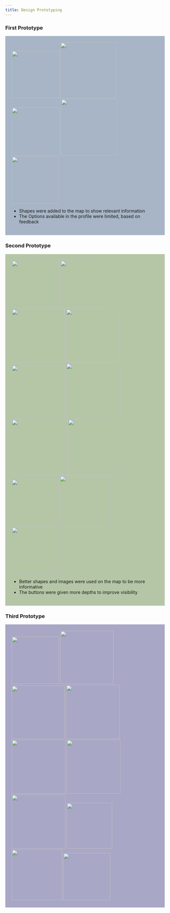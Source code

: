 ```yaml
---
title: Design Prototyping
---
```

<h3>First Prototype</h3>
<div style="background-color: #A7B5C6; padding: 20px">
  <img src="/Old Prototype Pictures/Landing Page Old.png" width="150px">
  <img src="/Old Prototype Pictures/Map Page old.png" width="176px">
  <img src="/Old Prototype Pictures/Map Page Emergency Old.png" width="152px">
  <img src="/Old Prototype Pictures/Resource Page Old.png" width="178.5px">
  <img src="/Old Prototype Pictures/Profile Page Old.png" width="149px">

  <ul>
    <li>Shapes were added to the map to show relevant information</li>
    <li>The Options available in the profile were limited, based on feedback</li>
  </ul>

</div>

<h3>Second Prototype</h3>
<div style="background-color: #B5C6A7; padding: 20px">
  <img src="/pictures/Landing Page (Home).png" width="150px" height="150px">
  <img src="/pictures/Landing Page (Home)2.png" width="150px" height="150px">
  <img src="/pictures/News Page.png" width="168px">
  <img src="/pictures/More Info.png" width="168px">
  <img src="/pictures/Update Page.png" width="168px">
  <img src="/pictures/Map Page_ OVERVIEW.png" width="174.5px">
  <img src="/pictures/Map Page_ SELECTING ADDRESS.png" width="174.5px">
  <img src="/pictures/Map Page_ EVACUATION ROUTE.png" width="174.5px">
  <img src="/pictures/Map Page_ EMERGENCY SERVICES.png" width="148.5px">
  <img src="/pictures/Resource Page.png" width="159.5px">
  <img src="/pictures/iPhone SE - Profile.png" width="148.5px">

  <ul>
    <li>Better shapes and images were used on the map to be more informative</li>
    <li>The buttons were given more depths to improve visibility</li>
  </ul>
</div>

<h3>Third Prototype</h3>
<div style="background-color: #A9A7C6; padding: 20px">
    <img src="/Updated Pictures/Landing Page (Home).png" width="150px" height="150px">
    <img src="/Updated Pictures/News Page.png" width="168px">
    <img src="/Updated Pictures/More Info.png" width="168px">
    <img src="/Updated Pictures/Update Page.png" width="170px">
    <img src="/Updated Pictures/Map Page_ OVERVIEW.png" width="170px">
    <img src="/Updated Pictures/Map Page_ SELECTING ADDRESS.png" width="170px">
    <img src="/Updated Pictures/Map Page_ EVACUATION ROUTE.png" width="170px">
    <img src="/Updated Pictures/Map Page_ EMERGENCY SERVICES.png" width="144.5px">
    <img src="/pictures/Resource Page.png" width="159.5px">
    <img src="/pictures/iPhone SE - Profile.png" width="148.5px">

</div>